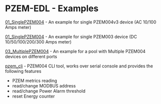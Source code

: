 PZEM-EDL - Examples
======

[01_SinglePZEM004](/examples/01_SinglePZEM) - An example for single PZEM004v3 device (AC 10/100 Amps meter)

[01_SinglePZEM004](/examples/01_SinglePZEM) - An example for single PZEM003 device (DC 10/50/100/200/300 Amps meter)

[03_MultiplePZEM004](/examples/02_MultiplePZEM) - An example for a pool with Multiple PZEM004 devices on different ports

[pzem_cli](/examples/pzem_cli) - PZEM004 CLI tool, works over serial console and provides the following features
 - PZEM metrics reading
 - read/change MODBUS address
 - read/change Power Alarm threshold
 - reset Energy counter
